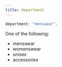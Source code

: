 ```yaml
---
title: department
---
```


```js
department: "menswear",
```

One of the following:

 - menswear
 - womenswear
 - unisex
 - accessories
